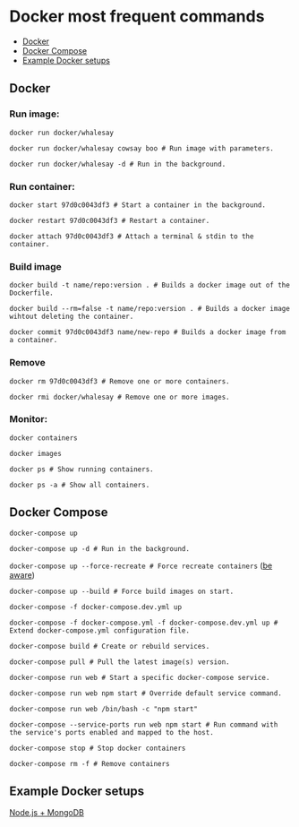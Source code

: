 # Docker most frequent commands

- [Docker](#docker)
- [Docker Compose](#docker-compose)
- [Example Docker setups](#example-docker-setups)

## Docker

### Run image:

`docker run docker/whalesay`

`docker run docker/whalesay cowsay boo # Run image with parameters.`

`docker run docker/whalesay -d # Run in the background.`

### Run container:

`docker start 97d0c0043df3 # Start a container in the background.`

`docker restart 97d0c0043df3 # Restart a container.`

`docker attach 97d0c0043df3 # Attach a terminal & stdin to the container.`

### Build image

`docker build -t name/repo:version . # Builds a docker image out of the Dockerfile.`

`docker build --rm=false -t name/repo:version . # Builds a docker image wihtout deleting the container.`

`docker commit 97d0c0043df3 name/new-repo # Builds a docker image from a container.`

### Remove

`docker rm 97d0c0043df3 # Remove one or more containers.`

`docker rmi docker/whalesay # Remove one or more images.`

### Monitor:

`docker containers`

`docker images`

`docker ps # Show running containers.`

`docker ps -a # Show all containers.`

## Docker Compose

`docker-compose up`

`docker-compose up -d # Run in the background.`

`docker-compose up --force-recreate # Force recreate containers` ([be aware](https://github.com/docker/compose/issues/2127))

`docker-compose up --build # Force build images on start.`

`docker-compose -f docker-compose.dev.yml up`

`docker-compose -f docker-compose.yml -f docker-compose.dev.yml up # Extend docker-compose.yml configuration file.`

`docker-compose build # Create or rebuild services.`

`docker-compose pull # Pull the latest image(s) version.`

`docker-compose run web # Start a specific docker-compose service.`

`docker-compose run web npm start # Override default service command.`

`docker-compose run web /bin/bash -c "npm start"`

`docker-compose --service-ports run web npm start # Run command with the service's ports enabled and mapped to the host.`

`docker-compose stop # Stop docker containers`

`docker-compose rm -f # Remove containers`

## Example Docker setups

[Node.js + MongoDB](https://github.com/zurfyx/docker-node)